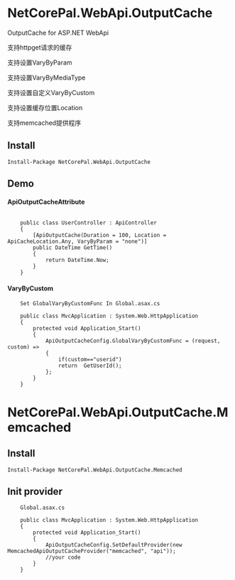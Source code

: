 ﻿# NetCorePal.WebApi.OutputCache
OutputCache for ASP.NET WebApi

支持httpget请求的缓存

支持设置VaryByParam

支持设置VaryByMediaType

支持设置自定义VaryByCustom

支持设置缓存位置Location

支持memcached提供程序

## Install

```
Install-Package NetCorePal.WebApi.OutputCache
```

## Demo

#### ApiOutputCacheAttribute
```
    
    public class UserController : ApiController
    {
        [ApiOutputCache(Duration = 100, Location = ApiCacheLocation.Any, VaryByParam = "none")]
        public DateTime GetTime()
        {
            return DateTime.Now;
        }
    }
```
#### VaryByCustom
```
    Set GlobalVaryByCustomFunc In Global.asax.cs

    public class MvcApplication : System.Web.HttpApplication
    {
        protected void Application_Start()
        {
            ApiOutputCacheConfig.GlobalVaryByCustomFunc = (request, custom) =>
            {
                if(custom=="userid")
                return  GetUserId();
            };
        }
    }
```

# NetCorePal.WebApi.OutputCache.Memcached

## Install

```
Install-Package NetCorePal.WebApi.OutputCache.Memcached
```
## Init provider
```
    Global.asax.cs

    public class MvcApplication : System.Web.HttpApplication
    {
        protected void Application_Start()
        {
            ApiOutputCacheConfig.SetDefaultProvider(new MemcachedApiOutputCacheProvider("memcached", "api"));
            //your code
        }
    }
```